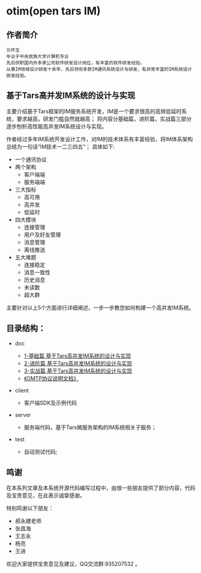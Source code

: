 # otim(open tars IM)
## 作者简介
    兰怀玉 
    毕业于中央民族大学计算机专业
    先后供职国内外多家公司软件研发设计岗位，有丰富的软件研发经验。
    从事IM领域设计研发十余年，先后领衔多款IM通讯系统设计与研发，有非常丰富的IM系统设计研发经验。
    
## 基于Tars高并发IM系统的设计与实现
主要介绍基于Tars框架的IM服务系统开发，IM是一个要求很高的高频低延时系统，要求越高，研发门槛自然就越高； 
将内容分基础篇，进阶篇，实战篇三部分逐步刨析高性能高并发IM系统设计与实现。

作者经过多年IM系统开发设计工作，对IM的技术体系有丰富经验，将IM体系架构总结为一句话“IM技术一二三四五”；
具体如下:
* 一个通讯协议
* 两个架构
    * 客户端端
    * 服务端端
* 三大指标
    * 高可用
    * 高并发
    * 低延时
* 四大模块
    * 连接管理
    * 用户及好友管理
    * 消息管理
    * 离线推送
* 五大难题
    * 连接稳定
    * 消息一致性
    * 历史消息
    * 未读数
    * 超大群

主要针对以上5个方面进行详细阐述，一步一步教您如何构建一个高并发IM系统。

## 目录结构：

- doc 
    - [1-基础篇 基于Tars高并发IM系统的设计与实现](https://github.com/lanhy/otim/blob/main/doc/1-%E5%9F%BA%E7%A1%80%E7%AF%87%20%E5%9F%BA%E4%BA%8ETars%E9%AB%98%E5%B9%B6%E5%8F%91IM%E7%B3%BB%E7%BB%9F%E7%9A%84%E8%AE%BE%E8%AE%A1%E4%B8%8E%E5%AE%9E%E7%8E%B0.md)
    - [2-进阶篇 基于Tars高并发IM系统的设计与实现](https://github.com/lanhy/otim/blob/main/doc/2-%E8%BF%9B%E9%98%B6%E7%AF%87%20%E5%9F%BA%E4%BA%8ETars%E9%AB%98%E5%B9%B6%E5%8F%91IM%E7%B3%BB%E7%BB%9F%E7%9A%84%E8%AE%BE%E8%AE%A1%E4%B8%8E%E5%AE%9E%E7%8E%B0.md)
    - [3-实战篇 基于Tars高并发IM系统的设计与实现](https://github.com/lanhy/otim/blob/main/doc/3-%E5%AE%9E%E6%88%98%E7%AF%87%20%E5%9F%BA%E4%BA%8ETars%E9%AB%98%E5%B9%B6%E5%8F%91IM%E7%B3%BB%E7%BB%9F%E7%9A%84%E8%AE%BE%E8%AE%A1%E4%B8%8E%E5%AE%9E%E7%8E%B0.md)
    - [《OMTP协议说明文档》](https://github.com/lanhy/otim/blob/main/doc/OMTP%E5%8D%8F%E8%AE%AE%E8%AF%B4%E6%98%8E%E6%96%87%E6%A1%A3.md)
   
- client 
    - 客户端SDK及示例代码
- server 
    - 服务端代码，基于Tars微服务架构的IM系统相关子服务；
- test 
    - 自动测试代码;


## 鸣谢
在本系列文章及本系统开源代码编写过程中，由很一些朋友提供了部分内容，代码及宝贵意见，在此表示诚挚感谢。

特别鸣谢以下朋友：
* 郝永建老师
* 张昌海
* 王志永
* 杨亮
* 王进

欢迎大家提供宝贵意见及建议，QQ交流群:935207532 。
